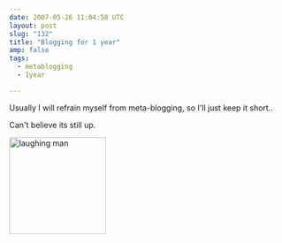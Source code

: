 ```yaml
---
date: 2007-05-26 11:04:58 UTC
layout: post
slug: "132"
title: "Blogging for 1 year"
amp: false
tags:
  - metablogging
  - 1year

---
```

<p>Usually I will refrain myself from meta-blogging, so I'll just keep it short..</p>

<p>Can't believe its still up.</p>

<img src="http://evertpot.com/resources/images/posts/1year.gif" alt="laughing man" style="width: 175px" />

